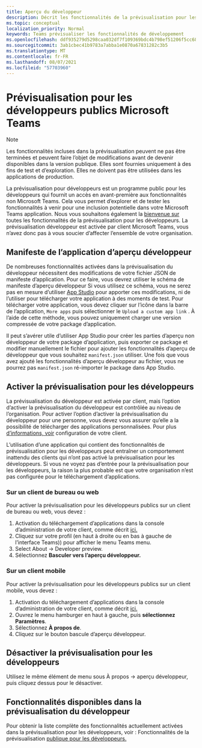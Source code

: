 ```yaml
---
title: Aperçu du développeur
description: Décrit les fonctionnalités de la prévisualisation pour les développeurs publics de Microsoft Teams
ms.topic: conceptual
localization_priority: Normal
keywords: Teams prévisualiser les fonctionnalités de développement
ms.openlocfilehash: ddf935279d5298caa032df7f109369bdc4b798ef51206f5cc688846061fd6720
ms.sourcegitcommit: 3ab1cbec41b9783a7abba1e0870a67831282c3b5
ms.translationtype: MT
ms.contentlocale: fr-FR
ms.lasthandoff: 08/07/2021
ms.locfileid: "57703960"
---
```

# <a name="public-developer-preview-for-microsoft-teams"></a>Prévisualisation pour les développeurs publics Microsoft Teams

>[!NOTE]
>Les fonctionnalités incluses dans la prévisualisation peuvent ne pas être terminées et peuvent faire l’objet de modifications avant de devenir disponibles dans la version publique. Elles sont fournies uniquement à des fins de test et d’exploration. Elles ne doivent pas être utilisées dans les applications de production.

La prévisualisation pour développeurs est un programme public pour les développeurs qui fournit un accès en avant-première aux fonctionnalités non Microsoft Teams. Cela vous permet d’explorer et de tester les fonctionnalités à venir pour une inclusion potentielle dans votre Microsoft Teams application. Nous vous souhaitons également la [bienvenue sur](~/feedback.md) toutes les fonctionnalités de la prévisualisation pour les développeurs. La prévisualisation développeur est activée par client Microsoft Teams, vous n’avez donc pas à vous soucier d’affecter l’ensemble de votre organisation.

## <a name="developer-preview-app-manifest"></a>Manifeste de l’application d’aperçu développeur

De nombreuses fonctionnalités activées dans la prévisualisation du développeur nécessitent des modifications de votre fichier JSON de manifeste d’application. Pour ce faire, vous devrez utiliser le schéma de manifeste d’aperçu développeur Si vous utilisez ce schéma, vous ne serez pas en mesure d’utiliser [App Studio](~/concepts/build-and-test/app-studio-overview.md) pour apporter ces modifications, ni de l’utiliser pour télécharger votre application à des moments de test. [](~/resources/schema/manifest-schema-dev-preview.md) Pour télécharger votre application, vous devez cliquer sur l’icône dans la barre de l’application, `More apps` puis sélectionner le `Upload a custom app link` . À l’aide de cette méthode, vous pouvez uniquement charger une version compressée de votre package d’application.

Il peut s’avérer utile d’utiliser App Studio pour créer les parties d’aperçu non développeur de votre package d’application, puis exporter ce package et modifier manuellement le fichier pour ajouter les fonctionnalités d’aperçu de développeur que vous souhaitez `manifest.json` utiliser. Une fois que vous avez ajouté les fonctionnalités d’aperçu développeur au fichier, vous ne pourrez pas `manifest.json` ré-importer le package dans App Studio.

## <a name="enable-developer-preview"></a>Activer la prévisualisation pour les développeurs

La prévisualisation du développeur est activée par client, mais l’option d’activer la prévisualisation du développeur est contrôlée au niveau de l’organisation. Pour activer l’option d’activer la prévisualisation du développeur pour une personne, vous devez vous assurer qu’elle a la possibilité de télécharger des applications personnalisées. Pour plus [d’informations, voir](~/concepts/build-and-test/prepare-your-o365-tenant.md) configuration de votre client.

L’utilisation d’une application qui contient des fonctionnalités de prévisualisation pour les développeurs peut entraîner un comportement inattendu des clients qui n’ont pas activé la prévisualisation pour les développeurs. Si vous ne voyez pas d’entrée pour la prévisualisation pour les développeurs, la raison la plus probable est que votre organisation n’est pas configurée pour le téléchargement d’applications.

### <a name="on-a-desktop-or-web-client"></a>Sur un client de bureau ou web

Pour activer la prévisualisation pour les développeurs publics sur un client de bureau ou web, vous devez :

1. Activation du téléchargement d’applications dans la console d’administration de votre client, comme décrit [ici.](~/concepts/build-and-test/prepare-your-o365-tenant.md)
1. Cliquez sur votre profil (en haut à droite ou en bas à gauche de l’interface Teams)) pour afficher le menu Teams menu.
1. Select About → Developer preview.
1. Sélectionnez **Basculer vers l’aperçu développeur.**

### <a name="on-a-mobile-client"></a>Sur un client mobile

Pour activer la prévisualisation pour les développeurs publics sur un client mobile, vous devez :

1. Activation du téléchargement d’applications dans la console d’administration de votre client, comme décrit [ici.](~/concepts/build-and-test/prepare-your-o365-tenant.md)
1. Ouvrez le menu hamburger en haut à gauche, puis **sélectionnez Paramètres**.
1. Sélectionnez **À propos de**.
1. Cliquez sur le bouton bascule d’aperçu développeur.

## <a name="disable-developer-preview"></a>Désactiver la prévisualisation pour les développeurs

Utilisez le même élément de menu sous À propos → aperçu développeur, puis cliquez dessus pour le désactiver.

## <a name="features-available-in-developer-preview"></a>Fonctionnalités disponibles dans la prévisualisation du développeur

Pour obtenir la liste complète des fonctionnalités actuellement activées dans la prévisualisation pour les développeurs, voir : Fonctionnalités de la prévisualisation [publique pour les développeurs.](../../resources/dev-preview/developer-preview-features.md)
